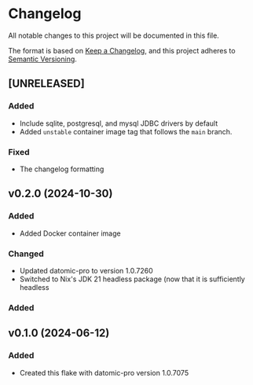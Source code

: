 # Changelog

All notable changes to this project will be documented in this file.

The format is based on [Keep a Changelog](https://keepachangelog.com/en/1.1.0/),
and this project adheres to [Semantic Versioning](https://semver.org/spec/v2.0.0.html).

## [UNRELEASED]

### Added

- Include sqlite, postgresql, and mysql JDBC drivers by default
- Added `unstable` container image tag that follows the `main` branch.

### Fixed

- The changelog formatting

## v0.2.0 (2024-10-30)

### Added

- Added Docker container image

### Changed

- Updated datomic-pro to version 1.0.7260
- Switched to Nix's JDK 21 headless package (now that it is sufficiently headless

### Added

## v0.1.0 (2024-06-12)


### Added

- Created this flake with datomic-pro version 1.0.7075
